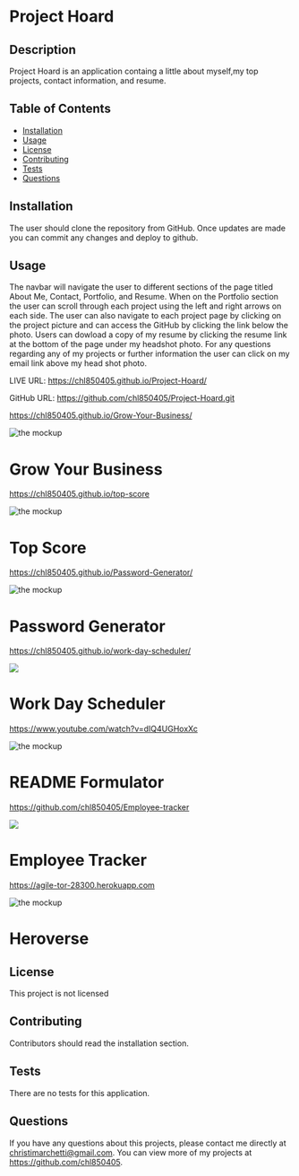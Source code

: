 # Project Hoard

## Description 
Project Hoard is an application containg a little about myself,my top projects, contact information, and resume.

## Table of Contents
* [Installation](#installation)
* [Usage](#usage)
* [License](#license)
* [Contributing](#contributing)
* [Tests](#tests)
* [Questions](#questions)

## Installation 
The user should clone the repository from GitHub. Once updates are made you can commit any changes and deploy to github.

## Usage 
The navbar will navigate the user to different sections of the page titled About Me, Contact, Portfolio, and Resume. When on the Portfolio section the user can scroll through each project using the left and right arrows on each side. The user can also navigate to each project page by clicking on the project picture and can access the GitHub by clicking the link below the photo. Users can dowload a copy of my resume by clicking the resume link at the bottom of the page under my headshot photo. For any questions regarding any of my projects or further information the user can click on my email link above my head shot photo.

LIVE URL: https://chl850405.github.io/Project-Hoard/

GitHub URL: https://github.com/chl850405/Project-Hoard.git 

https://chl850405.github.io/Grow-Your-Business/

![the mockup](./assets/images/grow-your-business.jpg)
# Grow Your Business

https://chl850405.github.io/top-score

![the mockup](./assets/images/top-score.png)
# Top Score

https://chl850405.github.io/Password-Generator/

![the mockup](./assets/images/password-generator.png)
# Password Generator

https://chl850405.github.io/work-day-scheduler/

![](./assets/gif/work-day-scheduler.gif)
# Work Day Scheduler

https://www.youtube.com/watch?v=dIQ4UGHoxXc

![the mockup](./assets/images/README-formulator.png)
# README Formulator

https://github.com/chl850405/Employee-tracker

![](./assets/gif/employee-tracker.gif)
# Employee Tracker

https://agile-tor-28300.herokuapp.com

![the mockup](./assets/images/Heroverse.png)
# Heroverse


## License 
This project is not licensed

## Contributing 
Contributors should read the installation section. 

## Tests
There are no tests for this application. 

## Questions
If you have any questions about this projects, please contact me directly at christimarchetti@gmail.com. You can view more of my projects at https://github.com/chl850405.



